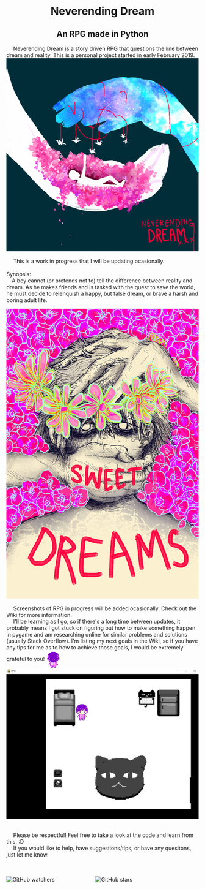 <h1 align="center"> Neverending Dream </h1>
<h2 align="center"> An RPG made in Python</h2>

&emsp; Neverending Dream is a story driven RPG that questions the line between dream and reality. This is a personal project started in early
February 2019.
![Cover Art](https://github.com/QueenChristina/Neverending-Dream-RPG-in-Python/blob/master/Pictures/Dreaming%20of%20a%20Thousand%20Cranes.png)

&emsp; This is a work in progress that I will be updating ocasionally.
<br><br>
Synopsis: <br>
&emsp;A boy cannot (or pretends not to) tell the difference between reality and dream. As he makes friends and is tasked with the quest to save the world, he must decide to relenquish a happy, but false dream, or brave a harsh and boring adult life.

<p align="center">
  <img src="https://github.com/QueenChristina/Neverending-Dream-RPG-in-Python/blob/master/Pictures/A%20Silent%20Night%2C%20Picking%20Flowers%20with%20My%20Friends.png" width="600">
</p>

&emsp; Screenshots of RPG in progress will be added ocasionally. Check out the Wiki for more information.
<br>
&emsp; I'll be learning as I go, so if there's a long time between updates, it probably means I got stuck on figuring out how to make something happen in pygame and am researching online for similar problems and solutions (usually Stack Overflow). I'm listing my next goals in the Wiki, so if you have any tips for me as to how to achieve those goals, I would be extremely grateful to you!
<img src="https://github.com/QueenChristina/Neverending-Dream-RPG-in-Python/blob/master/Pictures/Gif%20Player%20Walk%20Cycle.gif" align="center" title="Player Walk Cycle">
![Screenshot of Progress](https://github.com/QueenChristina/Neverending-Dream-RPG-in-Python/blob/master/Pictures/Progress%202-22-19.JPG)

<br> &emsp; Please be respectful! Feel free to take a look at the code and learn from this. :D
<br> &emsp; If you would like to help, have suggestions/tips, or have any quesitons, just let me know.

<br> <br> 
<img alt="GitHub watchers" src="https://img.shields.io/github/watchers/QueenChristina/Neverending-Dream-RPG-in-Python.svg?style=social">     &emsp;&emsp;&emsp;&emsp;&emsp;&emsp;&emsp;  <img alt="GitHub stars" src="https://img.shields.io/github/stars/QueenChristina/Neverending-Dream-RPG-in-Python.svg?style=social">
